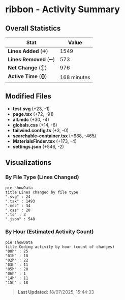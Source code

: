 # ribbon - Activity Summary 

## Overall Statistics

| Stat                   | Value                                                             |
| ---------------------- | ----------------------------------------------------------------- |
| **Lines Added** (➕)   | 1549                                          |
| **Lines Removed** (➖) | 573                                        |
| **Net Change** (↕)    | 976                |
| **Active Time** (⌚)   | 168 minutes |


## Modified Files
- **test.svg** (+23, -1)
- **page.tsx** (+72, -91)
- **all.mdc** (+30, -4)
- **globals.css** (+14, -6)
- **tailwind.config.ts** (+3, -0)
- **searchable-container.tsx** (+688, -465)
- **MaterialsFinder.tsx** (+173, -4)
- **settings.json** (+546, -2)

## Visualizations

### By File Type (Lines Changed)

```mermaid
pie showData
title Lines changed by file type
".svg" : 24
".tsx" : 1493
".mdc" : 34
".css" : 20
".ts" : 3
".json" : 548
```

### By Hour (Estimated Activity Count)

```mermaid
pie showData
title Coding activity by hour (count of changes)
"00h" : 25
"01h" : 18
"02h" : 22
"03h" : 11
"05h" : 20
"06h" : 1
"14h" : 11
"15h" : 18
```


> **Last Updated:** 18/07/2025, 15:44:33